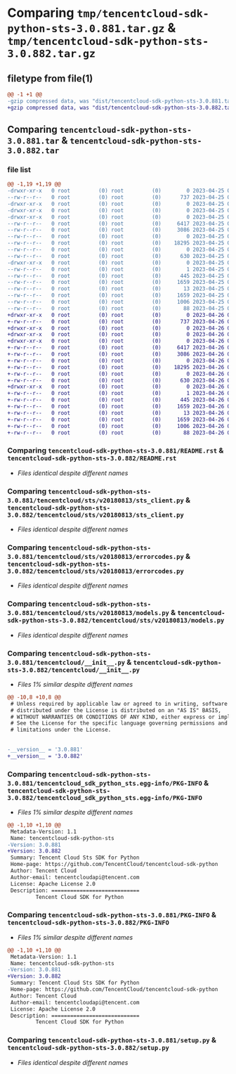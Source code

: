 # Comparing `tmp/tencentcloud-sdk-python-sts-3.0.881.tar.gz` & `tmp/tencentcloud-sdk-python-sts-3.0.882.tar.gz`

## filetype from file(1)

```diff
@@ -1 +1 @@
-gzip compressed data, was "dist/tencentcloud-sdk-python-sts-3.0.881.tar", last modified: Tue Apr 25 00:51:57 2023, max compression
+gzip compressed data, was "dist/tencentcloud-sdk-python-sts-3.0.882.tar", last modified: Wed Apr 26 03:45:56 2023, max compression
```

## Comparing `tencentcloud-sdk-python-sts-3.0.881.tar` & `tencentcloud-sdk-python-sts-3.0.882.tar`

### file list

```diff
@@ -1,19 +1,19 @@
-drwxr-xr-x   0 root         (0) root         (0)        0 2023-04-25 00:51:57.000000 tencentcloud-sdk-python-sts-3.0.881/
--rw-r--r--   0 root         (0) root         (0)      737 2023-04-25 00:51:57.000000 tencentcloud-sdk-python-sts-3.0.881/README.rst
-drwxr-xr-x   0 root         (0) root         (0)        0 2023-04-25 00:51:57.000000 tencentcloud-sdk-python-sts-3.0.881/tencentcloud/
-drwxr-xr-x   0 root         (0) root         (0)        0 2023-04-25 00:51:57.000000 tencentcloud-sdk-python-sts-3.0.881/tencentcloud/sts/
-drwxr-xr-x   0 root         (0) root         (0)        0 2023-04-25 00:51:57.000000 tencentcloud-sdk-python-sts-3.0.881/tencentcloud/sts/v20180813/
--rw-r--r--   0 root         (0) root         (0)     6417 2023-04-25 00:51:57.000000 tencentcloud-sdk-python-sts-3.0.881/tencentcloud/sts/v20180813/sts_client.py
--rw-r--r--   0 root         (0) root         (0)     3086 2023-04-25 00:51:57.000000 tencentcloud-sdk-python-sts-3.0.881/tencentcloud/sts/v20180813/errorcodes.py
--rw-r--r--   0 root         (0) root         (0)        0 2023-04-25 00:51:57.000000 tencentcloud-sdk-python-sts-3.0.881/tencentcloud/sts/v20180813/__init__.py
--rw-r--r--   0 root         (0) root         (0)    18295 2023-04-25 00:51:57.000000 tencentcloud-sdk-python-sts-3.0.881/tencentcloud/sts/v20180813/models.py
--rw-r--r--   0 root         (0) root         (0)        0 2023-04-25 00:51:57.000000 tencentcloud-sdk-python-sts-3.0.881/tencentcloud/sts/__init__.py
--rw-r--r--   0 root         (0) root         (0)      630 2023-04-25 00:51:57.000000 tencentcloud-sdk-python-sts-3.0.881/tencentcloud/__init__.py
-drwxr-xr-x   0 root         (0) root         (0)        0 2023-04-25 00:51:57.000000 tencentcloud-sdk-python-sts-3.0.881/tencentcloud_sdk_python_sts.egg-info/
--rw-r--r--   0 root         (0) root         (0)        1 2023-04-25 00:51:57.000000 tencentcloud-sdk-python-sts-3.0.881/tencentcloud_sdk_python_sts.egg-info/dependency_links.txt
--rw-r--r--   0 root         (0) root         (0)      445 2023-04-25 00:51:57.000000 tencentcloud-sdk-python-sts-3.0.881/tencentcloud_sdk_python_sts.egg-info/SOURCES.txt
--rw-r--r--   0 root         (0) root         (0)     1659 2023-04-25 00:51:57.000000 tencentcloud-sdk-python-sts-3.0.881/tencentcloud_sdk_python_sts.egg-info/PKG-INFO
--rw-r--r--   0 root         (0) root         (0)       13 2023-04-25 00:51:57.000000 tencentcloud-sdk-python-sts-3.0.881/tencentcloud_sdk_python_sts.egg-info/top_level.txt
--rw-r--r--   0 root         (0) root         (0)     1659 2023-04-25 00:51:57.000000 tencentcloud-sdk-python-sts-3.0.881/PKG-INFO
--rw-r--r--   0 root         (0) root         (0)     1006 2023-04-25 00:51:57.000000 tencentcloud-sdk-python-sts-3.0.881/setup.py
--rw-r--r--   0 root         (0) root         (0)       88 2023-04-25 00:51:57.000000 tencentcloud-sdk-python-sts-3.0.881/setup.cfg
+drwxr-xr-x   0 root         (0) root         (0)        0 2023-04-26 03:45:56.000000 tencentcloud-sdk-python-sts-3.0.882/
+-rw-r--r--   0 root         (0) root         (0)      737 2023-04-26 03:45:56.000000 tencentcloud-sdk-python-sts-3.0.882/README.rst
+drwxr-xr-x   0 root         (0) root         (0)        0 2023-04-26 03:45:56.000000 tencentcloud-sdk-python-sts-3.0.882/tencentcloud/
+drwxr-xr-x   0 root         (0) root         (0)        0 2023-04-26 03:45:56.000000 tencentcloud-sdk-python-sts-3.0.882/tencentcloud/sts/
+drwxr-xr-x   0 root         (0) root         (0)        0 2023-04-26 03:45:56.000000 tencentcloud-sdk-python-sts-3.0.882/tencentcloud/sts/v20180813/
+-rw-r--r--   0 root         (0) root         (0)     6417 2023-04-26 03:45:56.000000 tencentcloud-sdk-python-sts-3.0.882/tencentcloud/sts/v20180813/sts_client.py
+-rw-r--r--   0 root         (0) root         (0)     3086 2023-04-26 03:45:56.000000 tencentcloud-sdk-python-sts-3.0.882/tencentcloud/sts/v20180813/errorcodes.py
+-rw-r--r--   0 root         (0) root         (0)        0 2023-04-26 03:45:56.000000 tencentcloud-sdk-python-sts-3.0.882/tencentcloud/sts/v20180813/__init__.py
+-rw-r--r--   0 root         (0) root         (0)    18295 2023-04-26 03:45:56.000000 tencentcloud-sdk-python-sts-3.0.882/tencentcloud/sts/v20180813/models.py
+-rw-r--r--   0 root         (0) root         (0)        0 2023-04-26 03:45:56.000000 tencentcloud-sdk-python-sts-3.0.882/tencentcloud/sts/__init__.py
+-rw-r--r--   0 root         (0) root         (0)      630 2023-04-26 03:45:56.000000 tencentcloud-sdk-python-sts-3.0.882/tencentcloud/__init__.py
+drwxr-xr-x   0 root         (0) root         (0)        0 2023-04-26 03:45:56.000000 tencentcloud-sdk-python-sts-3.0.882/tencentcloud_sdk_python_sts.egg-info/
+-rw-r--r--   0 root         (0) root         (0)        1 2023-04-26 03:45:56.000000 tencentcloud-sdk-python-sts-3.0.882/tencentcloud_sdk_python_sts.egg-info/dependency_links.txt
+-rw-r--r--   0 root         (0) root         (0)      445 2023-04-26 03:45:56.000000 tencentcloud-sdk-python-sts-3.0.882/tencentcloud_sdk_python_sts.egg-info/SOURCES.txt
+-rw-r--r--   0 root         (0) root         (0)     1659 2023-04-26 03:45:56.000000 tencentcloud-sdk-python-sts-3.0.882/tencentcloud_sdk_python_sts.egg-info/PKG-INFO
+-rw-r--r--   0 root         (0) root         (0)       13 2023-04-26 03:45:56.000000 tencentcloud-sdk-python-sts-3.0.882/tencentcloud_sdk_python_sts.egg-info/top_level.txt
+-rw-r--r--   0 root         (0) root         (0)     1659 2023-04-26 03:45:56.000000 tencentcloud-sdk-python-sts-3.0.882/PKG-INFO
+-rw-r--r--   0 root         (0) root         (0)     1006 2023-04-26 03:45:56.000000 tencentcloud-sdk-python-sts-3.0.882/setup.py
+-rw-r--r--   0 root         (0) root         (0)       88 2023-04-26 03:45:56.000000 tencentcloud-sdk-python-sts-3.0.882/setup.cfg
```

### Comparing `tencentcloud-sdk-python-sts-3.0.881/README.rst` & `tencentcloud-sdk-python-sts-3.0.882/README.rst`

 * *Files identical despite different names*

### Comparing `tencentcloud-sdk-python-sts-3.0.881/tencentcloud/sts/v20180813/sts_client.py` & `tencentcloud-sdk-python-sts-3.0.882/tencentcloud/sts/v20180813/sts_client.py`

 * *Files identical despite different names*

### Comparing `tencentcloud-sdk-python-sts-3.0.881/tencentcloud/sts/v20180813/errorcodes.py` & `tencentcloud-sdk-python-sts-3.0.882/tencentcloud/sts/v20180813/errorcodes.py`

 * *Files identical despite different names*

### Comparing `tencentcloud-sdk-python-sts-3.0.881/tencentcloud/sts/v20180813/models.py` & `tencentcloud-sdk-python-sts-3.0.882/tencentcloud/sts/v20180813/models.py`

 * *Files identical despite different names*

### Comparing `tencentcloud-sdk-python-sts-3.0.881/tencentcloud/__init__.py` & `tencentcloud-sdk-python-sts-3.0.882/tencentcloud/__init__.py`

 * *Files 1% similar despite different names*

```diff
@@ -10,8 +10,8 @@
 # Unless required by applicable law or agreed to in writing, software
 # distributed under the License is distributed on an "AS IS" BASIS,
 # WITHOUT WARRANTIES OR CONDITIONS OF ANY KIND, either express or implied.
 # See the License for the specific language governing permissions and
 # limitations under the License.
 
 
-__version__ = '3.0.881'
+__version__ = '3.0.882'
```

### Comparing `tencentcloud-sdk-python-sts-3.0.881/tencentcloud_sdk_python_sts.egg-info/PKG-INFO` & `tencentcloud-sdk-python-sts-3.0.882/tencentcloud_sdk_python_sts.egg-info/PKG-INFO`

 * *Files 1% similar despite different names*

```diff
@@ -1,10 +1,10 @@
 Metadata-Version: 1.1
 Name: tencentcloud-sdk-python-sts
-Version: 3.0.881
+Version: 3.0.882
 Summary: Tencent Cloud Sts SDK for Python
 Home-page: https://github.com/TencentCloud/tencentcloud-sdk-python
 Author: Tencent Cloud
 Author-email: tencentcloudapi@tencent.com
 License: Apache License 2.0
 Description: ============================
         Tencent Cloud SDK for Python
```

### Comparing `tencentcloud-sdk-python-sts-3.0.881/PKG-INFO` & `tencentcloud-sdk-python-sts-3.0.882/PKG-INFO`

 * *Files 1% similar despite different names*

```diff
@@ -1,10 +1,10 @@
 Metadata-Version: 1.1
 Name: tencentcloud-sdk-python-sts
-Version: 3.0.881
+Version: 3.0.882
 Summary: Tencent Cloud Sts SDK for Python
 Home-page: https://github.com/TencentCloud/tencentcloud-sdk-python
 Author: Tencent Cloud
 Author-email: tencentcloudapi@tencent.com
 License: Apache License 2.0
 Description: ============================
         Tencent Cloud SDK for Python
```

### Comparing `tencentcloud-sdk-python-sts-3.0.881/setup.py` & `tencentcloud-sdk-python-sts-3.0.882/setup.py`

 * *Files identical despite different names*

